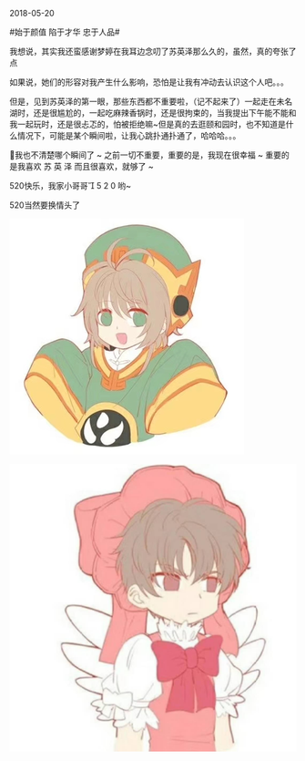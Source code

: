 2018-05-20

#始于颜值 陷于才华 忠于人品#

我想说，其实我还蛮感谢梦婷在我耳边念叨了苏英泽那么久的，虽然，真的夸张了点

如果说，她们的形容对我产生什么影响，恐怕是让我有冲动去认识这个人吧。。。

但是，见到苏英泽的第一眼，那些东西都不重要啦，（记不起来了）一起走在未名湖时，还是很尴尬的，一起吃麻辣香锅时，还是很拘束的，当我提出下午能不能和我一起玩时，还是很忐忑的，怕被拒绝嘛~但是真的去逛颐和园时，也不知道是什么情况下，可能是某个瞬间啦，让我心跳扑通扑通了，哈哈哈。。。

我也不清楚哪个瞬间了 ~ 之前一切不重要，重要的是，我现在很幸福 ~ 重要的是我喜欢 苏 英 泽 而且很喜欢，就够了 ~

520快乐，我家小哥哥 5 2 0 哟~

520当然要换情头了

![](./res/head1.jpg)

![](./res/head2.jpg)
